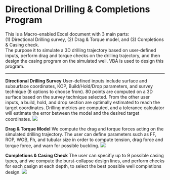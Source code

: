 # Directional Drilling & Completions Program

This is a Macro-enabled Excel document with 3 main parts: <br/>(1) Directional Drilling survey, (2) Drag & Torque model, and (3) Completions & Casing check. <br/>The purpose it to simulate a 3D drilling trajectory based on user-defined inputs, perform drag and torque checks on the drilling trajectory, and then design the casing program on the simulated well. VBA is used to design this program.
***

**Directional Drilling Survey**
User-defined inputs include surface and subsurface coordinates, KOP, Build/Hold/Drop parameters, and survey technique (8 options to choose from). 
80 points are computed on a 3D surface based on the survey technique selected. From the other user inputs, a build, hold, and drop section are optimally estimated to reach the target coordinates. Drilling metrics are computed, and a tolerance calculator will estimate the error between the model and the desired target coordinates.
<img src="https://github.com/misaelmmorales/Directional-Drilling-Program/blob/main/images/tool_1.png">

**Drag & Torque Model**
We compute the drag and torque forces acting on the simulated drilling trajectory. The user can define parameters such as FF, ROP, WOB, Fh, and tubular size in order to compute tension, drag force and torque force, and warn for possible buckling.
<img src="https://github.com/misaelmmorales/Directional-Drilling-Program/blob/main/images/tool_2.png">

**Completions & Casing Check**
The user can specifiy up to 9 possible casing types, and we compute the burst-collapse design lines, and perform checks for each casign at each depth, to select the best possible well completions design.
<img src="https://github.com/misaelmmorales/Directional-Drilling-Program/blobl/main/tool_3.png">
